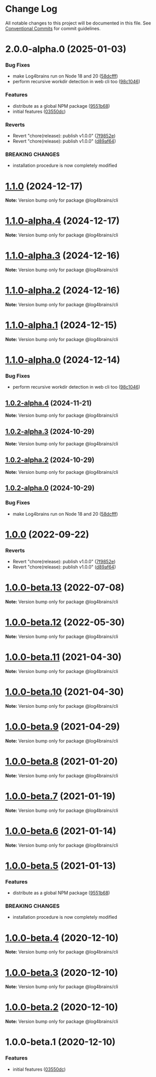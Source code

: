 # Change Log

All notable changes to this project will be documented in this file.
See [Conventional Commits](https://conventionalcommits.org) for commit guidelines.

# 2.0.0-alpha.0 (2025-01-03)


### Bug Fixes

* make Log4brains run on Node 18 and 20 ([58dcfff](https://github.com/thomvaill/log4brains/commit/58dcfffd7ceb706bef6d43838be5d0358ed0f51f))
* perform recursive workdir detection in web cli too ([98c1046](https://github.com/thomvaill/log4brains/commit/98c104615966bbc156850daaf2ad9f633ce434de))


### Features

* distribute as a global NPM package ([9551b68](https://github.com/thomvaill/log4brains/commit/9551b689ffbce82f5b6d2bb514f87bf3faa10e3e))
* initial features ([03550dc](https://github.com/thomvaill/log4brains/commit/03550dc4435c7668d36b50ca5ae420fab94e4936))


### Reverts

* Revert "chore(release): publish v1.0.0" ([7f9852e](https://github.com/thomvaill/log4brains/commit/7f9852ea48842aae3d45ac7466a829532a2fb3ce))
* Revert "chore(release): publish v1.0.0" ([d89af64](https://github.com/thomvaill/log4brains/commit/d89af64b03d8eabbb5b660ba77eea800f991aa37))


### BREAKING CHANGES

* installation procedure is now completely modified





# [1.1.0](https://github.com/thomvaill/log4brains/compare/v1.1.0-alpha.4...v1.1.0) (2024-12-17)

**Note:** Version bump only for package @log4brains/cli





# [1.1.0-alpha.4](https://github.com/thomvaill/log4brains/compare/v1.1.0-alpha.3...v1.1.0-alpha.4) (2024-12-17)

**Note:** Version bump only for package @log4brains/cli





# [1.1.0-alpha.3](https://github.com/thomvaill/log4brains/compare/v1.1.0-alpha.2...v1.1.0-alpha.3) (2024-12-16)

**Note:** Version bump only for package @log4brains/cli





# [1.1.0-alpha.2](https://github.com/thomvaill/log4brains/compare/v1.1.0-alpha.1...v1.1.0-alpha.2) (2024-12-16)

**Note:** Version bump only for package @log4brains/cli





# [1.1.0-alpha.1](https://github.com/thomvaill/log4brains/compare/v1.1.0-alpha.0...v1.1.0-alpha.1) (2024-12-15)

**Note:** Version bump only for package @log4brains/cli





# [1.1.0-alpha.0](https://github.com/thomvaill/log4brains/compare/v1.0.2-alpha.4...v1.1.0-alpha.0) (2024-12-14)


### Bug Fixes

* perform recursive workdir detection in web cli too ([98c1046](https://github.com/thomvaill/log4brains/commit/98c104615966bbc156850daaf2ad9f633ce434de))





## [1.0.2-alpha.4](https://github.com/thomvaill/log4brains/compare/v1.0.2-alpha.3...v1.0.2-alpha.4) (2024-11-21)

**Note:** Version bump only for package @log4brains/cli





## [1.0.2-alpha.3](https://github.com/thomvaill/log4brains/compare/v1.0.2-alpha.2...v1.0.2-alpha.3) (2024-10-29)

**Note:** Version bump only for package @log4brains/cli





## [1.0.2-alpha.2](https://github.com/thomvaill/log4brains/compare/v1.0.2-alpha.1...v1.0.2-alpha.2) (2024-10-29)

**Note:** Version bump only for package @log4brains/cli





## [1.0.2-alpha.0](https://github.com/thomvaill/log4brains/compare/v1.0.1...v1.0.2-alpha.0) (2024-10-29)


### Bug Fixes

* make Log4brains run on Node 18 and 20 ([58dcfff](https://github.com/thomvaill/log4brains/commit/58dcfffd7ceb706bef6d43838be5d0358ed0f51f))





# [1.0.0](https://github.com/thomvaill/log4brains/compare/v1.0.0-beta.13...v1.0.0) (2022-09-22)


### Reverts

* Revert "chore(release): publish v1.0.0" ([7f9852e](https://github.com/thomvaill/log4brains/commit/7f9852ea48842aae3d45ac7466a829532a2fb3ce))
* Revert "chore(release): publish v1.0.0" ([d89af64](https://github.com/thomvaill/log4brains/commit/d89af64b03d8eabbb5b660ba77eea800f991aa37))





# [1.0.0-beta.13](https://github.com/thomvaill/log4brains/compare/v1.0.0-beta.12...v1.0.0-beta.13) (2022-07-08)

**Note:** Version bump only for package @log4brains/cli





# [1.0.0-beta.12](https://github.com/thomvaill/log4brains/compare/v1.0.0-beta.11...v1.0.0-beta.12) (2022-05-30)

**Note:** Version bump only for package @log4brains/cli





# [1.0.0-beta.11](https://github.com/thomvaill/log4brains/compare/v1.0.0-beta.10...v1.0.0-beta.11) (2021-04-30)

**Note:** Version bump only for package @log4brains/cli





# [1.0.0-beta.10](https://github.com/thomvaill/log4brains/compare/v1.0.0-beta.9...v1.0.0-beta.10) (2021-04-30)

**Note:** Version bump only for package @log4brains/cli





# [1.0.0-beta.9](https://github.com/thomvaill/log4brains/compare/v1.0.0-beta.8...v1.0.0-beta.9) (2021-04-29)

**Note:** Version bump only for package @log4brains/cli





# [1.0.0-beta.8](https://github.com/thomvaill/log4brains/compare/v1.0.0-beta.7...v1.0.0-beta.8) (2021-01-20)

**Note:** Version bump only for package @log4brains/cli





# [1.0.0-beta.7](https://github.com/thomvaill/log4brains/compare/v1.0.0-beta.6...v1.0.0-beta.7) (2021-01-19)

**Note:** Version bump only for package @log4brains/cli





# [1.0.0-beta.6](https://github.com/thomvaill/log4brains/compare/v1.0.0-beta.5...v1.0.0-beta.6) (2021-01-14)

**Note:** Version bump only for package @log4brains/cli





# [1.0.0-beta.5](https://github.com/thomvaill/log4brains/compare/v1.0.0-beta.4...v1.0.0-beta.5) (2021-01-13)


### Features

* distribute as a global NPM package ([9551b68](https://github.com/thomvaill/log4brains/commit/9551b689ffbce82f5b6d2bb514f87bf3faa10e3e))


### BREAKING CHANGES

* installation procedure is now completely modified





# [1.0.0-beta.4](https://github.com/thomvaill/log4brains/compare/v1.0.0-beta.3...v1.0.0-beta.4) (2020-12-10)

**Note:** Version bump only for package @log4brains/cli





# [1.0.0-beta.3](https://github.com/thomvaill/log4brains/compare/v1.0.0-beta.2...v1.0.0-beta.3) (2020-12-10)

**Note:** Version bump only for package @log4brains/cli





# [1.0.0-beta.2](https://github.com/thomvaill/log4brains/compare/v1.0.0-beta.1...v1.0.0-beta.2) (2020-12-10)

**Note:** Version bump only for package @log4brains/cli





# 1.0.0-beta.1 (2020-12-10)


### Features

* initial features ([03550dc](https://github.com/thomvaill/log4brains/commit/03550dc4435c7668d36b50ca5ae420fab94e4936))
